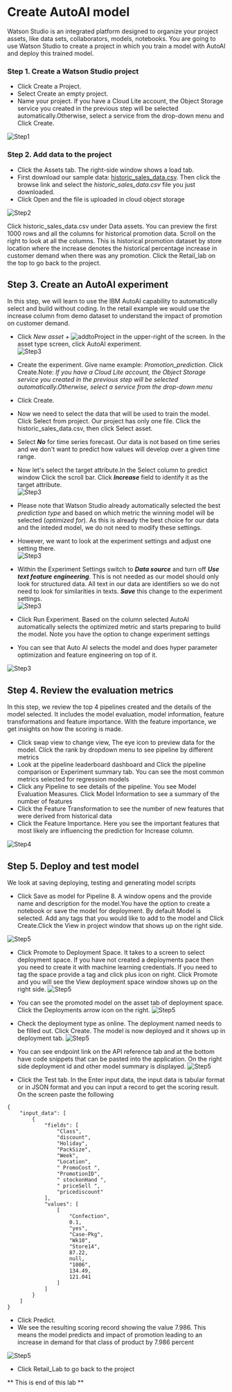 # Create AutoAI model

Watson Studio is an integrated platform designed to organize your project assets, like data sets, collaborators, models, notebooks. You are going to use Watson Studio to create a project in which you train a model with AutoAI and deploy this trained model.

### Step 1. Create a Watson Studio project
- Click Create a Project.
- Select Create an empty project.
- Name your project. If you have a Cloud Lite account, the Object Storage service you created in the previous step will be selected automatically.Otherwise, select a service from the drop-down menu and Click Create.

![Step1](../images/Tutorial1-Step1.gif)

### Step 2. Add data to the project
- Click the Assets tab. The right-side window shows a load tab.
- First download our sample data: [historic_sales_data.csv](data/historic_sales_data.csv). Then click the browse link and select the _historic_sales_data.csv_ file you just downloaded.
- Click Open and the file is uploaded in cloud object storage

![Step2](../images/Tutorial1-Step2.png)

Click historic_sales_data.csv under Data assets. You can preview the first 1000 rows and all the columns for historical promotion data. Scroll on the right to look at all the columns. This is historical promotion dataset by store location
where the increase denotes the historical percentage increase in customer demand when there was any promotion. Click the Retail_lab on the top to go back to the project.

## Step 3. Create an AutoAI experiment

In this step, we will learn to use the IBM AutoAI capability to automatically select and build without coding. In the retail example we would use the increase column from demo dataset to understand the impact of promotion on customer demand.

- Click _New asset +_ ![addtoProject](../images/addtoProject.png) in the upper-right of the screen. In the asset type screen, click AutoAI experiment.\
![Step3](../images/Tutorial1-Step3.png)

- Create the experiment. Give name example: *Promotion_prediction*. Click Create.Note: *If you have a Cloud Lite account, the Object Storage service you created in the previous step will be selected automatically.Otherwise, select a service from the drop-down menu*
- Click Create.
- Now we need to select the data that will be used to train the model. Click Select from project. Our project has only one file. Click the historic_sales_data.csv, then click Select asset.
- Select ___No___ for time series forecast. Our data is not based on time series and we don't want to predict how values will develop over a given time range.
- Now let's select the target attribute.In the Select column to predict window Click the scroll bar. Click ___Increase___ field to identify it as the target attribute.\
  ![Step3](../images/Tutorial1-Step3a.png)
- Please note that Watson Studio already automatically selected the best _prediction type_ and based on which metric the winning model will be selected (_optimized for_). As this is already the best choice for our data and the inteded model, we do not need to modify these settings.
- However, we want to look at the experiment settings and adjust one setting there.\
  ![Step3](../images/Tutorial1-Step3b.png) 
- Within the Experiment Settings switch to ___Data source___ and turn off ___Use text feature engineering___. This is not needed as our model should only look for structured data. All text in our data are identifiers so we do not need to look for similarities in texts. ___Save___ this change to the experiment settings.\
  ![Step3](../images/Tutorial1-Step3c.png)
- Click Run Experiment. Based on the column selected AutoAI automatically selects the optimized metric and starts preparing to build the model. Note you have the option to change experiment settings
- You can see that Auto AI selects the model and does hyper parameter optimization and feature engineering on top of it.

![Step3](../images/Tutorial1-Step3.gif)


## Step 4. Review the evaluation metrics

 In this step, we review the top 4 pipelines created and the details of the model selected. It includes the model evaluation, model information, feature transformations and feature importance. With the feature importance, we get insights on how the scoring is made.

- Click swap view to change view, The eye icon to preview data for the model. Click the rank by dropdown menu to see pipeline by different metrics
- Look at the pipeline leaderboard dashboard and Click the pipeline comparison or Experiment summary tab. You can see the most common metrics selected for regression models
- Click any Pipeline to see details of the pipeline. You see Model Evaluation Measures. Click Model Information to see a summary of the number of features
- Click the Feature Transformation to see the number of new features that were derived from historical data
- Click the Feature Importance. Here you see the important features that most likely are influencing the prediction for Increase column.

![Step4](../images/Tutorial1-Step4.gif)

## Step 5. Deploy and test model

We look at saving deploying, testing and generating model scripts

- Click Save as model for Pipeline 8. A window opens and the provide name and description for the model.You have the option to create a notebook or save the model for deployment. By default Model is selected. Add any tags that you would like to add to the model and Click Create.Click the View in project window that shows up on the right side.

![Step5](../images/Tutorial1-Step5a.gif)

- Click Promote to Deployment Space. It takes to a screen to select deployment space. If you have not created a deployments pace then you need to create it with machine learning credentials. If you need to tag the space provide a tag and click plus icon on right. Click Promote and you will see the View deployment space window shows up on the right side.
![Step5](../images/Tutorial1-Step5b.png)

- You can see the promoted model on the asset tab of deployment space. Click the Deployments arrow icon on the right.
![Step5](../images/Tutorial1-Step5c.png)

- Check the deployment type as online. The deployment named needs to be filled out. Click Create. The model is now deployed and it shows up in deployment tab.
![Step5](../images/Tutorial1-Step5d.png)

- You can see endpoint link on the API reference tab and at the bottom have code snippets that can be pasted into the application. On the right side deployment id and other model summary is displayed.
![Step5](../images/Tutorial1-Step5e.png)

- Click the Test tab. In the Enter input data, the input data is tabular format or in JSON format and you can input a record to get the scoring result. On the screen paste the following

```
{
    "input_data": [
        {
            "fields": [
                "Class",
                "discount",
                "Holiday",
                "PackSize",
                "Week",
                "Location",
                " PromoCost ",
                "PromotionID",
                " stockonHand ",
                " priceSell ",
                "pricediscount"
            ],
            "values": [
                [
                    "Confection",
                    0.1,
                    "yes",
                    "Case-Pkg",
                    "Wk10",
                    "Store14",
                    87.22,
                    null,
                    "1006",
                    134.49,
                    121.041
                ]
            ]
        }
    ]
}
```

- Click Predict.
- We see the resulting scoring record showing the value 7.986. This means the model predicts and impact of promotion leading to an increase in demand for that class of product by 7.986 percent

![Step5](../images/Tutorial1-Step5f.png)

- Click Retail_Lab to go back to the project

** This is end of this lab **
